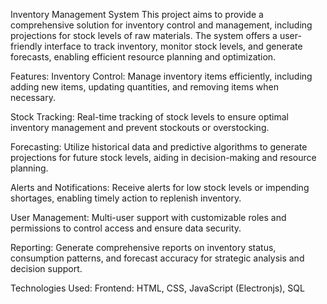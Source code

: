 Inventory Management System
This project aims to provide a comprehensive solution for inventory control and management, including projections for stock levels of raw materials. The system offers a user-friendly interface to track inventory, monitor stock levels, and generate forecasts, enabling efficient resource planning and optimization.

Features:
Inventory Control: Manage inventory items efficiently, including adding new items, updating quantities, and removing items when necessary.

Stock Tracking: Real-time tracking of stock levels to ensure optimal inventory management and prevent stockouts or overstocking.

Forecasting: Utilize historical data and predictive algorithms to generate projections for future stock levels, aiding in decision-making and resource planning.

Alerts and Notifications: Receive alerts for low stock levels or impending shortages, enabling timely action to replenish inventory.

User Management: Multi-user support with customizable roles and permissions to control access and ensure data security.

Reporting: Generate comprehensive reports on inventory status, consumption patterns, and forecast accuracy for strategic analysis and decision support.

Technologies Used:
Frontend: HTML, CSS, JavaScript (Electronjs), SQL
